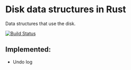 Disk data structures in Rust
============================

Data structures that use the disk.

[![Build Status](https://travis-ci.org/DarinM223/disk-utils.svg?branch=master)](https://travis-ci.org/DarinM223/disk-utils)

## Implemented:

- Undo log
